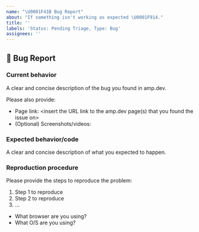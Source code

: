 ```yaml
---
name: "\U0001F41B Bug Report"
about: "If something isn't working as expected \U0001F914."
title: ''
labels: 'Status: Pending Triage, Type: Bug'
assignees: ''
---
```


<!--
Thank you for reporting a possible bug in amp.dev.

Please fill in as much of the below template as you're able.
-->

## 🐛 Bug Report

### Current behavior
A clear and concise description of the bug you found in amp.dev.

Please also provide:
- Page link: <insert the URL link to the amp.dev page(s) that you found the issue on>
- (Optional) Screenshots/videos:

### Expected behavior/code
A clear and concise description of what you expected to happen.

### Reproduction procedure
Please provide the steps to reproduce the problem:

1. Step 1 to reproduce
2. Step 2 to reproduce
3. …

- What browser are you using?
- What O/S are you using?